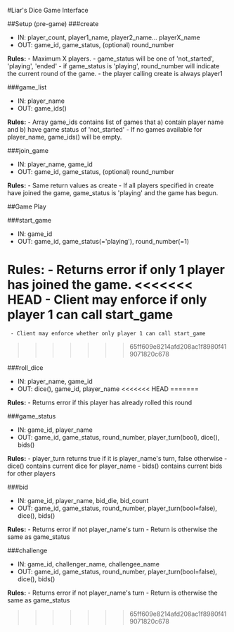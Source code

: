 #Liar's Dice Game Interface

##Setup (pre-game)
###create
  - IN: player_count, player1_name, player2_name... playerX_name
  - OUT: game_id, game_status, (optional) round_number
  
  __Rules:__
     - Maximum X players. 
     - game_status will be one of 'not_started', 'playing', 'ended'
     - if game_status is 'playing', round_number will indicate the current round of the game.
     - the player calling create is always player1
  
###game_list
  - IN: player_name
  - OUT: game_ids()
  
  __Rules:__
    - Array game_ids contains list of games that a) contain player name and b) have game status of 'not_started'
    - If no games available for player_name, game_ids() will be empty.

###join_game
  - IN: player_name, game_id
  - OUT: game_id, game_status, (optional) round_number
  
  __Rules:__
     - Same return values as create
     - If all players specified in create have joined the game, game_status is 'playing' and the game has begun.
     
##Game Play

###start_game
  - IN: game_id
  - OUT: game_id, game_status(='playing'), round_number(=1)
  
  __Rules:__
     - Returns error if only 1 player has joined the game.
<<<<<<< HEAD
     - Client may enforce if only player 1 can call start_game
=======
     - Client may enforce whether only player 1 can call start_game
>>>>>>> 65ff609e8214afd208ac1f8980f419071820c678
     

###roll_dice
  - IN: player_name, game_id
  - OUT: dice(), game_id, player_name
<<<<<<< HEAD
=======
  
__Rules:__
     - Returns error if this player has already rolled this round

###game_status
  - IN: game_id, player_name
  - OUT: game_id, game_status, round_number, player_turn(bool), dice(), bids()
  
  __Rules:__
     - player_turn returns true if it is player_name's turn, false otherwise
     - dice() contains current dice for player_name
     - bids() contains current bids for other players

###bid
  - IN: game_id, player_name, bid_die, bid_count
  - OUT: game_id, game_status, round_number, player_turn(bool=false), dice(), bids()

__Rules:__
     - Returns error if not player_name's turn
     - Return is otherwise the same as game_status
     
###challenge
  - IN: game_id, challenger_name, challengee_name
  - OUT: game_id, game_status, round_number, player_turn(bool=false), dice(), bids()
  
  __Rules:__
     - Returns error if not player_name's turn
     - Return is otherwise the same as game_status
  

>>>>>>> 65ff609e8214afd208ac1f8980f419071820c678
